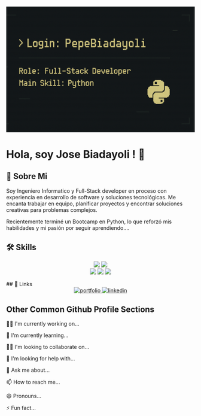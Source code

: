 
![Logo](https://github.com/PepeBiadayoli/pepebiadayoli.github.io/blob/main/public/img/banner.png)


# Hola, soy Jose Biadayoli ! 👋


## 🚀 Sobre Mi
Soy Ingeniero Informatico y Full-Stack developer en proceso con experiencia en desarrollo de software y soluciones tecnológicas. Me encanta trabajar en equipo, planificar proyectos y encontrar soluciones creativas para problemas complejos.

Recientemente terminé un Bootcamp en Python, lo que reforzó mis habilidades y mi pasión por seguir aprendiendo....


## 🛠 Skills
<p align="center">
  <img src="https://img.shields.io/badge/html5%20-%23E34F26.svg?&style=for-the-badge&logo=html5&logoColor=white"/> 
  <img src="https://img.shields.io/badge/css3%20-%231572B6.svg?&style=for-the-badge&logo=css3&logoColor=white"/><br>
  <img src="https://img.shields.io/badge/Python-3670A0?style=for-the-badge&logo=python&logoColor=white"/> 
  <img src="https://img.shields.io/badge/javascript%20-%23323330.svg?&style=for-the-badge&logo=javascript&logoColor=%23F7DF1E"/> 
  <img src="https://img.shields.io/badge/git%20-%23F05033.svg?&style=for-the-badge&logo=git&logoColor=white"/>
</p>
## 🔗 Links
<div align="center">
  <a href="https://pepebiadayoli.github.io/">
    <img src="https://img.shields.io/badge/my_portfolio-000?style=for-the-badge&logo=ko-fi&logoColor=white" alt="portfolio" />
  </a>
  <a href="https://www.linkedin.com/in/josebiadayoli/">
    <img src="https://img.shields.io/badge/linkedin-0A66C2?style=for-the-badge&logo=linkedin&logoColor=white" alt="linkedin" />
  </a>
</div>


## Other Common Github Profile Sections
👩‍💻 I'm currently working on...

🧠 I'm currently learning...

👯‍♀️ I'm looking to collaborate on...

🤔 I'm looking for help with...

💬 Ask me about...

📫 How to reach me...

😄 Pronouns...

⚡️ Fun fact...

